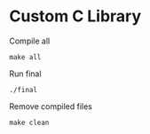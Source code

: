 # Custom C Library

Compile all
```
make all
```

Run final
```
./final
```

Remove compiled files
```
make clean
```

